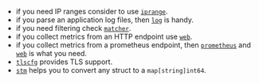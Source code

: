 

- if you need IP ranges consider to
  use [`iprange`](https://github.com/netdata/go.d.plugin/tree/master/pkg/iprange#iprange).
- if you parse an application log files, then [`log`](https://github.com/netdata/go.d.plugin/tree/master/pkg/logs) is
  handy.
- if you need filtering
  check [`matcher`](https://github.com/netdata/go.d.plugin/tree/master/pkg/matcher#supported-format).
- if you collect metrics from an HTTP endpoint use [`web`](https://github.com/netdata/go.d.plugin/tree/master/pkg/web).
- if you collect metrics from a prometheus endpoint,
  then [`prometheus`](https://github.com/netdata/go.d.plugin/tree/master/pkg/prometheus)
  and [`web`](https://github.com/netdata/go.d.plugin/tree/master/pkg/web) is what you need.
- [`tlscfg`](https://github.com/netdata/go.d.plugin/tree/master/pkg/tlscfg) provides TLS support.
- [`stm`](https://github.com/netdata/go.d.plugin/tree/master/pkg/stm) helps you to convert any struct to
  a `map[string]int64`.